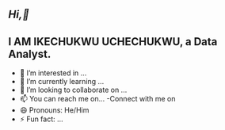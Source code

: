 *Hi,👋*
-
I AM IKECHUKWU UCHECHUKWU, **a Data Analyst.**
-
- 👀 I’m interested in ...
- 🌱 I’m currently learning ...
- 💞️ I’m looking to collaborate on ...
- 📫 You can reach me on...
-Connect with me on 
- 😄 Pronouns: He/Him
- ⚡ Fun fact: ...
